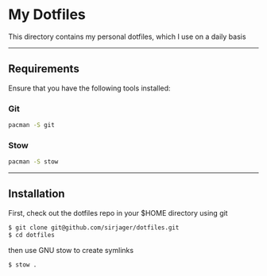 # My Dotfiles

This directory contains my personal dotfiles, which I use on a daily basis

---

## Requirements 
Ensure that you have the following tools installed:

### Git

```bash
pacman -S git
```

### Stow

```bash
pacman -S stow
```
--- 

## Installation

First, check out the dotfiles repo in your $HOME directory using git

```bash
$ git clone git@github.com/sirjager/dotfiles.git
$ cd dotfiles
```

then use GNU stow to create symlinks

```bash
$ stow .
```
